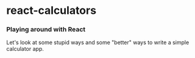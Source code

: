# react-calculators
### Playing around with React

Let's look at some stupid ways and some "better" ways to write a simple calculator app.
